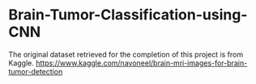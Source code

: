 # Brain-Tumor-Classification-using-CNN
The original dataset retrieved for the completion of this project is from Kaggle.
https://www.kaggle.com/navoneel/brain-mri-images-for-brain-tumor-detection
